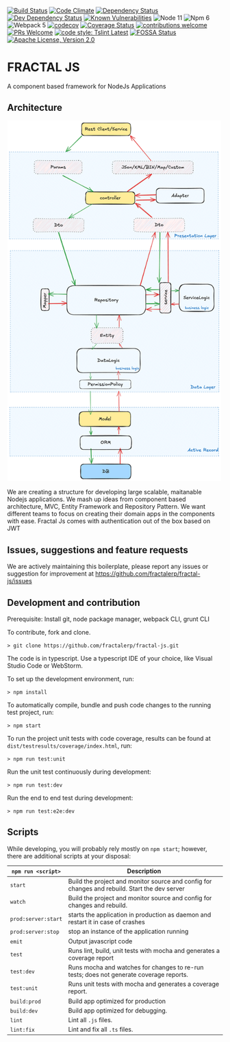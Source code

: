 [![Build Status](https://travis-ci.org/fractalerp/fractal-js.svg?branch=master)](https://travis-ci.org/fractalerp/fractal-js)
[![Code Climate](https://img.shields.io/codeclimate/maintainability/fractalerp/fractal-js.svg?style=flat-square)](https://codeclimate.com/github/fractalerp/fractal-js)
[![Dependency Status](https://david-dm.org/fractalerp/fractal-js.svg)](https://david-dm.org/fractalerp/fractal-js)
[![Dev Dependency Status](https://david-dm.org/fractalerp/fractal-js.svg#info=devDependencies)](https://david-dm.org/fractalerp/fractal-js#info=devDependencies)
[![Known Vulnerabilities](https://snyk.io/test/github/fractalerp/fractal-js.svg)](https://snyk.io/test/github/fractalerp/fractal-js)
![Node 11](https://img.shields.io/badge/node-11.5.x-green.svg)
![Npm 6](https://img.shields.io/badge/npm-6.4.x-green.svg)
![Webpack 5](https://img.shields.io/badge/webpack-5.20.2-green.svg)
[![codecov](https://codecov.io/gh/fractalerp/fractal-js/branch/master/graph/badge.svg)](https://codecov.io/gh/fractalerp/fractal-js)
[![Coverage Status](https://coveralls.io/repos/github/fractalerp/fractal-js/badge.svg?branch=master)](https://coveralls.io/github/fractalerp/fractal-js?branch=master)
[![contributions welcome](https://img.shields.io/badge/contributions-welcome-brightgreen.svg?style=flat-square)](https://github.com/fractalerp/fractal-js/issues)
[![PRs Welcome](https://img.shields.io/badge/PRs-welcome-brightgreen.svg?style=flat-square)](http://makeapullrequest.com)
[![code style: Tslint Latest](https://img.shields.io/badge/tslint_rules-latest-ff69b4.svg?style=flat-square)](https://github.com/buzinas/tslint-eslint-rules)
[![FOSSA Status](https://app.fossa.io/api/projects/git%2Bgithub.com%2Fmistaguy%2Fment.svg?type=shield)](https://app.fossa.io/projects/git%2Bgithub.com%2Fmistaguy%2Fment?ref=badge_shield)
[![Apache License, Version 2.0](https://img.shields.io/badge/License-mit-blue.svg)](http://opensource.org/licenses/MIT)

# FRACTAL JS
A component based framework for NodeJs Applications

## Architecture
<img src="./architecture.png" width="500" >

We are creating a structure for developing large scalable, maitanable Nodejs applications. We mash up ideas from component based architecture, MVC, Entity Framework and Repository Pattern. We want different teams to focus on creating their domain apps in the components with ease. Fractal Js comes with authentication out of the box based on JWT

## Issues, suggestions and feature requests
We are actively maintaining this boilerplate, please report any issues or suggestion for improvement at https://github.com/fractalerp/fractal-js/issues

## Development and contribution
Prerequisite: Install git, node package manager, webpack CLI, grunt CLI

To contribute, fork and clone.

    > git clone https://github.com/fractalerp/fractal-js.git

The code is in typescript. Use a typescript IDE of your choice, like Visual Studio Code or WebStorm.

To set up the development environment, run:

    > npm install

To automatically compile, bundle and push code changes to the running test project, run:

    > npm start

To run the project unit tests with code coverage, results can be found at `dist/testresults/coverage/index.html`, run:

    > npm run test:unit

Run the unit test continuously during development:

    > npm run test:dev

Run the end to end test during development:

    > npm run test:e2e:dev

## Scripts
While developing, you will probably rely mostly on `npm start`; however, there are additional scripts at your disposal:

|`npm run <script>`|Description|
|------------------|-----------|
|`start`|Build the project and monitor source and config for changes and rebuild. Start the dev server|
|`watch`|Build the project and monitor source and config for changes and rebuild.|
|`prod:server:start`|starts the application in production as daemon and restart it in case of crashes|
|`prod:server:stop`|stop an instance of the application running|
|`emit`|Output javascript code|
|`test`|Runs lint, build, unit tests with mocha and generates a coverage report|
|`test:dev`|Runs mocha and watches for changes to re-run tests; does not generate coverage reports.|
|`test:unit`|Runs unit tests with mocha and generates a coverage report.|
|`build:prod`|Build app optimized for production|
|`build:dev`|Build app optimized for debugging.|
|`lint`|Lint all `.js` files.|
|`lint:fix`|Lint and fix all `.ts` files.|


